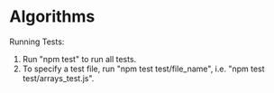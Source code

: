 # Algorithms

Running Tests:
1. Run "npm test" to run all tests.
1. To specify a test file, run "npm test test/file_name", i.e. "npm test test/arrays_test.js".
